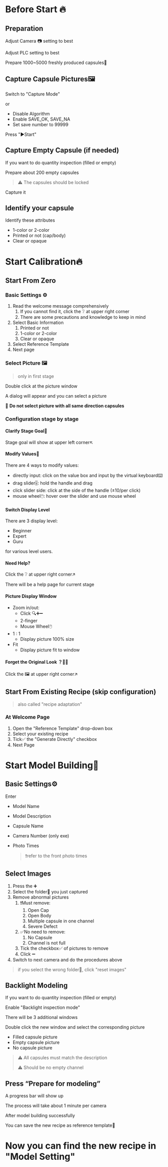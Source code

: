 
# Before Start 🔥

## Preparation

Adjust Camera 📷 setting to best

Adjust PLC setting to best

Prepare 1000~5000 freshly produced capsules💊

## Capture Capsule Pictures🖼️

Switch to "Capture Mode"

or

- Disable Algorithm
- Enable SAVE_OK, SAVE_NA
- Set save number to 99999

Press "▶️Start"

## Capture Empty Capsule (if needed)

If you want to do quantity inspection (filled or empty)

Prepare about 200 empty capsules

> ⚠️ The capsules should be locked

Capture it

## Identify your capsule

Identify these attributes

- 1-color or 2-color
- Printed or not (cap/body)
- Clear or opaque

# Start Calibration🔥

## Start From Zero

### Basic Settings ⚙️

1. Read the welcome message comprehensively
   1. If you cannot find it, click the ❔ at upper right corner
   2. There are some precautions and knowledge to keep in mind
2. Select Basic Information
   1. Printed or not
   2. 1-color or 2-color
   3. Clear or opaque
3. Select Reference Template
4. Next page

### Select Picture 🖼️

> only in first stage

Double click at the picture window

A dialog will appear and you can select a picture

🚫 **Do not select picture with all same direction capsules**

### Configuration stage by stage

#### Clarify Stage Goal🏁

Stage goal will show at upper left corner↖️

#### Modify Values🔢

There are 4 ways to modify values:

- directly input: click on the value box and input by the virtual keyboard⌨️
- drag slider🎚️: hold the handle and drag
- click slider side: click at the side of the handle (±10/per click)
- mouse wheel🖱️: hover over the slider and use mouse wheel

#### Switch Display Level 

There are 3 display level:

- Beginner
- Expert
- Guru

for various level users.

#### Need Help?

Click the ❔ at upper right corner↗️

There will be a help page for current stage

#### Picture Display Window

- Zoom in/out:
  - Click 🔍➕➖
  - 2-finger 
  - Mouse Wheel🖱️
- 1 : 1
  - Display picture 100% size
- Fit
  - Display picture fit to window

#### Forget the Original Look ？😵‍💫

Click the 🖼️ at upper right corner↗️

## Start From Existing Recipe (skip configuration)

> also called "recipe adaptation"

### At Welcome Page

1. Open the "Reference Template" drop-down box
2. Select your existing recipe
3. Tick✅ the "Generate Directly" checkbox
4. Next Page

# Start Model Building🔧

## Basic Settings⚙️

Enter

- Model Name

- Model Description

- Capsule Name

- Camera Number (only exe)

- Photo Times

  > ❗refer to the front photo times

## Select Images

1. Press the ➕
2. Select the folder📁 you just captured
3. Remove abnormal pictures
   1. ❗Must remove: 
      1. Open Cap
      2. Open Body
      3. Multiple capsule in one channel
      4. Severe Defect
   2. ✅No need to remove:
      1. No Capsule
      2. Channel is not full
   3. Tick the checkbox✅ of pictures to remove
   4. Click ➖
4. Switch to next camera and do the procedures above

> if you select the wrong folder📁, click "reset images"

## Backlight Modeling

If you want to do quantity inspection (filled or empty)

Enable "Backlight inspection mode"

There will be 3 additional windows

Double click the new window and select the corresponding picture

- Filled capsule picture
- Empty capsule picture
- No capsule picture

> ⚠️ All capsules must match the description
>
> ⚠️ Should be no empty channel

## Press “Prepare for modeling”

A progress bar will show up

The process will take about 1 minute per camera

After model building successfully

You can save the new recipe as reference template💾

# Now you can find the new recipe in "Model Setting"

